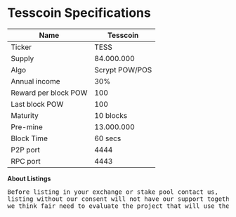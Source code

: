 <h1>Tesscoin Specifications</h1>

| Name                     | Tesscoin                          |
|--------------------------|-----------------------------------|
| Ticker                   | TESS                              |
| Supply                   | 84.000.000                        |
| Algo                     | Scrypt POW/POS                    |
| Annual income            | 30%                               |
| Reward per block POW     | 100                               |
| Last block POW           | 100                               |
| Maturity                 | 10 blocks                         |
| Pre-mine                 | 13.000.000                        |
| Block Time               | 60 secs                           |
| P2P port                 | 4444                              |
| RPC port                 | 4443                              |

<p><strong>About Listings</strong></p>
<pre>
Before listing in your exchange or stake pool contact us,
listing without our consent will not have our support together with the community of users,
we think fair need to evaluate the project that will use the TESS, we want to have a community growing
</pre>
